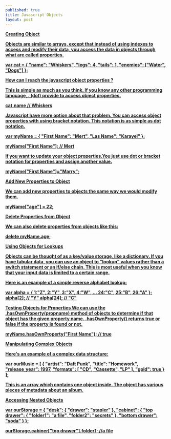 ```yaml
---
published: true
title: Javascript Objects
layout: post
---
```

<b><u>Creating Object<u></u>

Objects are similar to arrays, except that instead of using indexes to access and modify their data, you access the data in objects through what are called properties.

var cat = {
  "name": "Whiskers",
  "legs": 4,
  "tails": 1,
  "enemies": ["Water", "Dogs"]
};

<b><u>How can I reach the javascript object properties ?</u></b>

This is simple as much as you think. If you know any other programming language, . (dot) provide to access object properties.

cat.name // Whiskers

Javascript have more option about that problem. You can access object properties with using bracket notation. This notation is as simple as dot notation.

var myName = {
  "First Name": "Mert",
  "Las Name": "Karayel"
};

myName["First Name"]; // Mert

If you want to update your object properties.You just use dot or bracket notation for properties and assign another value.

myName["First Name"]="Marry";

<b><u>Add New Properties to Object</u></b>

We can add new properties to objects the same way we would modify them.

myName["age"] = 22;

<b><u>Delete Properties from Object</u></b>

We can also delete properties from objects like this:

delete myName.age;

<b><u>Using Objects for Lookups</u></b>

Objects can be thought of as a key/value storage, like a dictionary. If you have tabular data, you can use an object to "lookup" values rather than a switch statement or an if/else chain. This is most useful when you know that your input data is limited to a certain range.

Here is an example of a simple reverse alphabet lookup:

var alpha = {
  1:"Z",
  2:"Y",
  3:"X",
  4:"W",
  ...
  24:"C",
  25:"B",
  26:"A"
};
alpha[2]; // "Y"
alpha[24]; // "C"

<b><u>Testing Objects for Properties</u></b>
We can use the .hasOwnProperty(propname) method of objects to determine if that object has the given property name. .hasOwnProperty() returns true or false if the property is found or not.

myName.hasOwnProperty("First Name"); // true

<b><u>Manipulating Complex Objects</u></b>

Here's an example of a complex data structure:

var ourMusic = [
  {
    "artist": "Daft Punk",
    "title": "Homework",
    "release_year": 1997,
    "formats": [ 
      "CD", 
      "Cassette", 
      "LP" ],
    "gold": true
  }
];

This is an array which contains one object inside. The object has various pieces of metadata about an album. 

<b><u>Accessing Nested  Objects</u></b>

var ourStorage = {
  "desk": {
    "drawer": "stapler"
  },
  "cabinet": {
    "top drawer": { 
      "folder1": "a file",
      "folder2": "secrets"
    },
    "bottom drawer": "soda"
  }
};

ourStorage.cabiner["top drawer"].folder1; //a file
